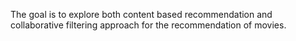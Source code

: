 The goal is to explore both content based recommendation and collaborative filtering 
approach for the recommendation of movies. 

